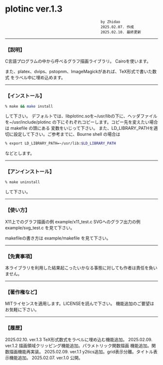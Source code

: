 # plotinc ver.1.3
                                                by Zhidao
                                                2025.02.07. 作成
                                                2025.02.10. 最終更新
--------------------------------------------------------------------
### 【説明】

C言語プログラムの中から呼べるグラフ描画ライブラリ。
Cairoを使います。

また、platex、dvips、pstopnm、ImageMagickがあれば、TeX形式で書いた数式
をラベル中に埋め込めます。

--------------------------------------------------------------------
### 【インストール】

```sh
% make && make install
```
して下さい。
デフォルトでは、libplotinc.soを~/usr/libの下に、ヘッダファイルを~/usr/include/plotinc
の下にそれぞれコピーします。コピー先を変えたい場合は makefile の頭にある
変数をいじって下さい。
また、LD_LIBRARY_PATHを適切に設定して下さい。ご参考までに、Bourne shell
の場合は
```sh
% export LD_LIBRARY_PATH=~/usr/lib:$LD_LIBRARY_PATH
```
などとします。

--------------------------------------------------------------------
### 【アンインストール】

```sh
% make uninstall
```
して下さい。

--------------------------------------------------------------------
### 【使い方】

X11上でのグラフ描画の例 example/x11_test.c
SVGへのグラフ出力の例 example/svg_test.c
を見て下さい。

makefileの書き方は example/makefile を見て下さい。

--------------------------------------------------------------------
### 【免責事項】

本ライブラリを利用した結果起こったいかなる事態に対しても作者は責任を負いません。

--------------------------------------------------------------------
### 【著作権など】

MITライセンスを適用します。LICENSEを読んで下さい。
機能追加のご要望はお気軽に下さい。

--------------------------------------------------------------------
### 【履歴】

2025.02.10. ver.1.3 TeX形式数式をラベルに埋め込む機能追加。
2025.02.09. ver.1.2 描画領域クリッピング機能追加。パラメトリック関数描画
            機能追加。関数描画機能再実装。
2025.02.09. ver.1.1 y2tics追加。grid表示分離。タイトル表示機能追加。
2025.02.07. ver.1.0 公開。
